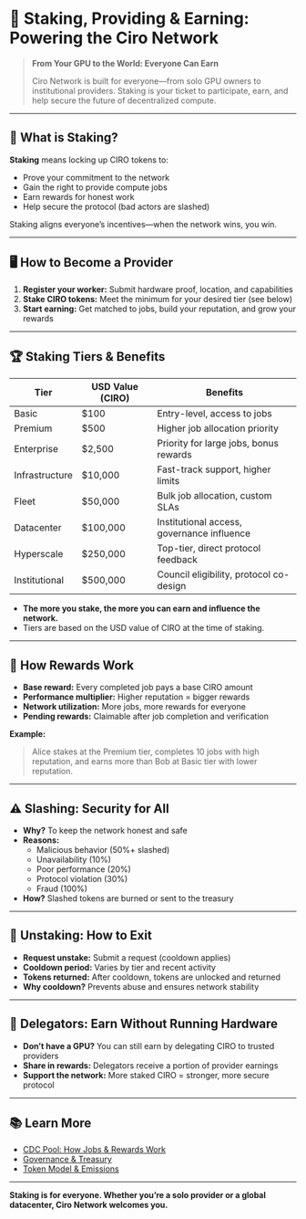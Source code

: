 # 💸 Staking, Providing & Earning: Powering the Ciro Network

> **From Your GPU to the World: Everyone Can Earn**
>
> Ciro Network is built for everyone—from solo GPU owners to institutional providers. Staking is your ticket to participate, earn, and help secure the future of decentralized compute.

---

## 🌱 What is Staking?

**Staking** means locking up CIRO tokens to:
- Prove your commitment to the network
- Gain the right to provide compute jobs
- Earn rewards for honest work
- Help secure the protocol (bad actors are slashed)

Staking aligns everyone’s incentives—when the network wins, you win.

---

## 🖥️ How to Become a Provider

1. **Register your worker:** Submit hardware proof, location, and capabilities
2. **Stake CIRO tokens:** Meet the minimum for your desired tier (see below)
3. **Start earning:** Get matched to jobs, build your reputation, and grow your rewards

---

## 🏆 Staking Tiers & Benefits

| **Tier**         | **USD Value (CIRO)** | **Benefits**                                 |
|------------------|---------------------|----------------------------------------------|
| Basic            | $100                | Entry-level, access to jobs                  |
| Premium          | $500                | Higher job allocation priority               |
| Enterprise       | $2,500              | Priority for large jobs, bonus rewards       |
| Infrastructure   | $10,000             | Fast-track support, higher limits            |
| Fleet            | $50,000             | Bulk job allocation, custom SLAs             |
| Datacenter       | $100,000            | Institutional access, governance influence   |
| Hyperscale       | $250,000            | Top-tier, direct protocol feedback           |
| Institutional    | $500,000            | Council eligibility, protocol co-design      |

- **The more you stake, the more you can earn and influence the network.**
- Tiers are based on the USD value of CIRO at the time of staking.

---

## 🎁 How Rewards Work

- **Base reward:** Every completed job pays a base CIRO amount
- **Performance multiplier:** Higher reputation = bigger rewards
- **Network utilization:** More jobs, more rewards for everyone
- **Pending rewards:** Claimable after job completion and verification

**Example:**
> Alice stakes at the Premium tier, completes 10 jobs with high reputation, and earns more than Bob at Basic tier with lower reputation.

---

## ⚠️ Slashing: Security for All

- **Why?** To keep the network honest and safe
- **Reasons:**
  - Malicious behavior (50%+ slashed)
  - Unavailability (10%)
  - Poor performance (20%)
  - Protocol violation (30%)
  - Fraud (100%)
- **How?** Slashed tokens are burned or sent to the treasury

---

## 🔄 Unstaking: How to Exit

- **Request unstake:** Submit a request (cooldown applies)
- **Cooldown period:** Varies by tier and recent activity
- **Tokens returned:** After cooldown, tokens are unlocked and returned
- **Why cooldown?** Prevents abuse and ensures network stability

---

## 🤝 Delegators: Earn Without Running Hardware

- **Don’t have a GPU?** You can still earn by delegating CIRO to trusted providers
- **Share in rewards:** Delegators receive a portion of provider earnings
- **Support the network:** More staked CIRO = stronger, more secure protocol

---

## 📚 Learn More
- [CDC Pool: How Jobs & Rewards Work](../tech/mathematical-models.md)
- [Governance & Treasury](./governance.md)
- [Token Model & Emissions](../economics/token-model.md)

---

**Staking is for everyone. Whether you’re a solo provider or a global datacenter, Ciro Network welcomes you.**
